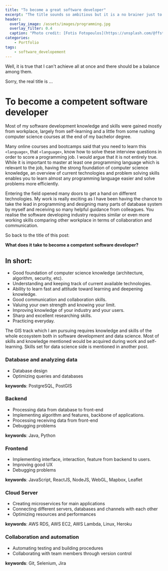 ```yaml
---
title: "To become a great software developer"
excerpt: "The title sounds so ambitious but it is a no brainer just to become an average code monkey in the software developing field."
header:
  overlay_image: /assets/images/programming.jpg
  overlay_filter: 0.4
  caption: "Photo credit: [Fotis Fotopoulos](https://unsplash.com/@ffstop?utm_source=unsplash&utm_medium=referral&utm_content=creditCopyText) on Unsplash"
categories:
    - Portfolio
tags:
    - software_developement
---
```


Well, it is true that I can't achieve all at once and there should be a balance among them.

Sorry, the real title is ...

# To become a competent software developer

Most of my software development knowledge and skills were gained mostly from workplace, largely from self-learning and a little from some rushing computer science courses at the end of my bachelor degree.

Many online courses and bootcamps said that you need to learn this `<language>`, that `<language>`, know how to solve these interview questions in order to score a programming job. I would argue that it is not entirely true. While it is important to master at least one programming language which is relevant to the job, having the strong foundation of computer science knowledge, an overview of current technologies and problem solving skills enables you to learn almost any programming language easier and solve problems more efficiently.

Entering the field opened many doors to get a hand on different technologies. My work is really exciting as I have been having the chance to take the lead in programming and designing many parts of database system by myself and receiving so many helpful guidance from colleagues. You realise the software developing industry requires similar or even more working skills comparing other workplace in terms of collaboration and communication.

So back to the title of this post:

**What does it take to become a competent software developer?**

## In short:

- Good foundation of computer science knowledge (architecture, algorithm, security, etc).
- Understanding and keeping track of current available technologies.
- Ability to learn fast and attitude toward learning and deepening knowledge.
- Good communication and collaboration skills.
- Valuing your own strength and knowing your limit.
- Improving knowledge of your industry and your users.
- Sharp and excellent researching skills.
- Practicing everyday.

The GIS track which I am pursuing requires knowledge and skills of the whole ecosystem both in software development and data science. Most of skills and knowledge mentioned would be acquired during work and self-learning. Skills set for data science side is mentioned in another post.

### Database and analyzing data

- Database design
- Optimizing queries and databases

**keywords**: PostgreSQL, PostGIS

### Backend

- Processing data from database to front-end
- Implementing algorithm and features, backbone of applications.
- Processing receiving data from front-end
- Debugging problems

**keywords**: Java, Python

### Frontend

- Implementing interface, interaction, feature from backend to users.
- Improving good UX
- Debugging problems

**keywords**: JavaScript, ReactJS, NodeJS, WebGL, Mapbox, Leaflet

### Cloud Server

- Creating microservices for main applications
- Connecting different servers, databases and channels with each other
- Optimizing resources and performances

**keywords**: AWS RDS, AWS EC2, AWS Lambda, Linux, Heroku

### Collaboration and automation

- Automating testing and building procedures
- Collaborating with team members through version control

**keywords**: Git, Selenium, Jira
